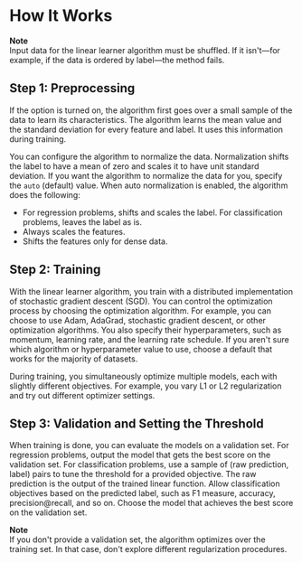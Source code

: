 # How It Works<a name="ll_how-it-works"></a>

**Note**  
Input data for the linear learner algorithm must be shuffled\. If it isn't—for example, if the data is ordered by label—the method fails\. 

## Step 1: Preprocessing<a name="step1-preprocessing"></a>

If the option is turned on, the algorithm first goes over a small sample of the data to learn its characteristics\. The algorithm learns the mean value and the standard deviation for every feature and label\. It uses this information during training\. 

You can configure the algorithm to normalize the data\. Normalization shifts the label to have a mean of zero and scales it to have unit standard deviation\. If you want the algorithm to normalize the data for you, specify the `auto` \(default\) value\. When auto normalization is enabled, the algorithm does the following: 
+ For regression problems, shifts and scales the label\. For classification problems, leaves the label as is\.
+ Always scales the features\.
+ Shifts the features only for dense data\.

## Step 2: Training<a name="step2-training"></a>

With the linear learner algorithm, you train with a distributed implementation of stochastic gradient descent \(SGD\)\. You can control the optimization process by choosing the optimization algorithm\. For example, you can choose to use Adam, AdaGrad, stochastic gradient descent, or other optimization algorithms\. You also specify their hyperparameters, such as momentum, learning rate, and the learning rate schedule\. If you aren't sure which algorithm or hyperparameter value to use, choose a default that works for the majority of datasets\. 

During training, you simultaneously optimize multiple models, each with slightly different objectives\. For example, you vary L1 or L2 regularization and try out different optimizer settings\. 

## Step 3: Validation and Setting the Threshold<a name="step3-validation"></a>

When training is done, you can evaluate the models on a validation set\. For regression problems, output the model that gets the best score on the validation set\. For classification problems, use a sample of \(raw prediction, label\) pairs to tune the threshold for a provided objective\. The raw prediction is the output of the trained linear function\. Allow classification objectives based on the predicted label, such as F1 measure, accuracy, precision@recall, and so on\. Choose the model that achieves the best score on the validation set\. 

**Note**  
If you don't provide a validation set, the algorithm optimizes over the training set\. In that case, don't explore different regularization procedures\. 